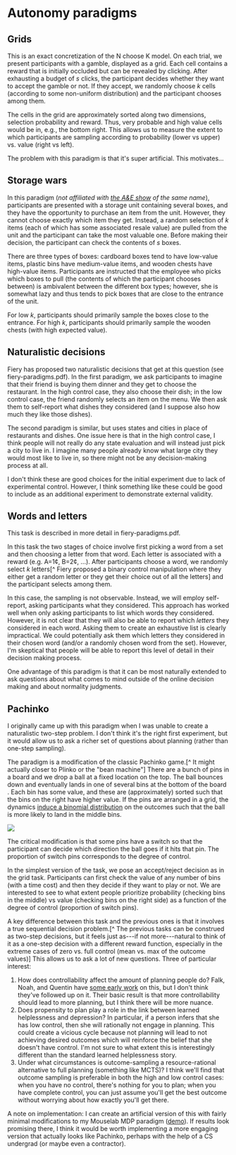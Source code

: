 # Autonomy paradigms

## Grids

This is an exact concretization of the N choose K model. On each trial, we present participants with a gamble, displayed as a grid. Each cell contains a reward that is initially occluded but can be revealed by clicking. After exhausting a budget of $s$ clicks, the participant decides whether they want to accept the gamble or not. If they accept, we randomly choose $k$ cells (according to some non-uniform distribution) and the participant chooses among them.

The cells in the grid are approximately sorted along two dimensions, selection probability and reward. Thus, very probable and high value cells would be in, e.g., the bottom right. This allows us to measure the extent to which participants are sampling according to probability (lower vs upper) vs. value (right vs left).

The problem with this paradigm is that it's super artificial. This motivates...

## Storage wars

In this paradigm (_not affiliated with [the A&E show](https://en.wikipedia.org/wiki/Storage_Wars) of the same name_), participants are presented with a storage unit containing several boxes, and they have the opportunity to purchase an item from the unit. However, they cannot choose exactly which item they get. Instead, a random selection of $k$ items (each of which has some associated resale value) are pulled from the unit and the participant can take the most valuable one. Before making their decision, the participant can check the contents of $s$ boxes.

There are three types of boxes: cardboard boxes tend to have low-value items, plastic bins have medium-value items, and wooden chests have high-value items. Participants are instructed that the employee who picks which boxes to pull (the contents of which the participant chooses between) is ambivalent between the different box types; however, she is somewhat lazy and thus tends to pick boxes that are close to the entrance of the unit.

For low $k$, participants should primarily sample the boxes close to the entrance. For high $k$, participants should primarily sample the wooden chests (with high expected value).

## Naturalistic decisions

Fiery has proposed two naturalistic decisions that get at this question (see fiery-paradigms.pdf). In the first paradigm, we ask participants to imagine that their friend is buying them dinner and they get to choose the restaurant. In the high control case, they also choose their dish; in the low control case, the friend randomly selects an item on the menu. We then ask them to self-report what dishes they considered (and I suppose also how much they like those dishes).

The second paradigm is similar, but uses states and cities in place of restaurants and dishes. One issue here is that in the high control case, I think people will not really do any state evaluation and will instead just pick a city to live in. I imagine many people already know what large city they would most like to live in, so there might not be any decision-making process at all.

I don't think these are good choices for the initial experiment due to lack of experimental control. However, I think something like these could be good to include as an additional experiment to demonstrate external validity.

## Words and letters

This task is described in more detail in fiery-paradigms.pdf.

In this task the two stages of choice involve first picking a word from a set and then choosing a letter from that word. Each letter is associated with a reward (e.g. A=1¢, B=2¢, ...). After participants choose a word, we randomly select $k$ letters[^ Fiery proposed a binary control manipulation where they either get a random letter or they get their choice out of all the letters] and the participant selects among them.

In this case, the sampling is not observable. Instead, we will employ self-report, asking participants what they considered. This approach has worked well when only asking participants to list which words they considered. However, it is not clear that they will also be able to report which _letters_ they considered in each word. Asking them to create an exhaustive list is clearly impractical. We could potentially ask them which letters they considered in their chosen word (and/or a randomly chosen word from the set). However, I'm skeptical that people will be able to report this level of detail in their decision making process.

One advantage of this paradigm is that it can be most naturally extended to ask questions about what comes to mind outside of the online decision making and about normality judgments.


## Pachinko

I originally came up with this paradigm when I was unable to create a naturalistic two-step problem. I don't think it's the right first experiment, but it would allow us to ask a richer set of questions about planning (rather than one-step sampling).

The paradigm is a modification of the classic Pachinko game.[^ It might actually closer to Plinko or the "bean machine"] There are a bunch of pins in a board and we drop a ball at a fixed location on the top. The ball bounces down and eventually lands in one of several bins at the bottom of the board . Each bin has some value, and these are (approximately) sorted such that the bins on the right have higher value. If the pins are arranged in a grid, the dynamics [induce a binomial distribution](https://arxiv.org/abs/1601.05706) on the outcomes such that the ball is more likely to land in the middle bins.

![](https://i.stack.imgur.com/M7j2V.png)

The critical modification is that some pins have a switch so that the participant can decide which direction the ball goes if it hits that pin. The proportion of switch pins corresponds to the degree of control.

In the simplest version of the task, we pose an accept/reject decision as in the grid task. Participants can first check the value of any number of bins (with a time cost) and then they decide if they want to play or not. We are interested to see to what extent people prioritize probability (checking bins in the middle) vs value (checking bins on the right side) as a function of the degree of control (proportion of switch pins).

A key difference between this task and the previous ones is that it involves a true sequential decision problem.[^ The previous tasks can be construed as two-step decisions, but it feels just as---if not more---natural to think of it as a one-step decision with a different reward function, especially in the extreme cases of zero vs. full control (mean vs. max of the outcome values)] 
This allows us to ask a lot of new questions. Three of particular interest:

1. How does controllability affect the amount of planning people do? Falk, Noah, and Quentin have [some early work](https://www.researchgate.net/profile/Falk_Lieder/publication/258919326_LiederF_and_Goodman_ND_and_Huys_QJM_2013_Controllability_and_resource-rational_planning_Cosyne_Abstracts_2013_Salt_Lake_City_USA/links/5455912f0cf2bccc490cce17/Lieder-F-and-Goodman-ND-and-Huys-QJM-2013-Controllability-and-resource-rational-planning-Cosyne-Abstracts-2013-Salt-Lake-City-USA.pdf) on this, but I don't think they've followed up on it. Their basic result is that more controllability should lead to more planning, but I think there will be more nuance.
2. Does propensity to plan play a role in the link between learned helplessness and depression? In particular, if a person infers that she has low control, then she will rationally not engage in planning. This could create a vicious cycle because not planning will lead to not achieving desired outcomes which will reinforce the belief that she doesn't have control. I'm not sure to what extent this is interestingly different than the standard learned helplessness story.
3. Under what circumstances is outcome-sampling a resource-rational alternative to full planning (something like MCTS)? I think we'll find that outcome sampling is preferable in both the high and low control cases: when you have no control, there's nothing for you to plan; when you have complete control, you can just assume you'll get the best outcome without worrying about how exactly you'll get there. 

A note on implementation: I can create an artificial version of this with fairly minimal modifications to my Mouselab MDP paradigm ([demo](https://webofcash2.herokuapp.com/?exp=1&variance=constant&show=task&length=full&skip=8&clickDelay=0)). If results look promising there, I think it would be worth implementing a more engaging version that actually looks like Pachinko, perhaps with the help of a CS undergrad (or maybe even a contractor).




<!-- For example, we can compare the outcome-sampling strategy to a planning strategy (e.g. MCTS). Previous work  suggests that the value of planning increases with controllability.
    We could probably confirm this prediction based on reaction times alone, but we could also introduce more process tracing, letting participants click to check whether a pin has a switch. We could also dissociate controllability from stochasticity by introducing pins that deterministically send the ball left or right. -->

<!-- By introducing additional mechanisms such as locked switches (that deterministically send the ball left or right) and process tracing on the pins (click to check what kind of pin it is), we can empirically measure things how control influences the degree of planning vs outcome-sampling and forward vs. backward  -->

